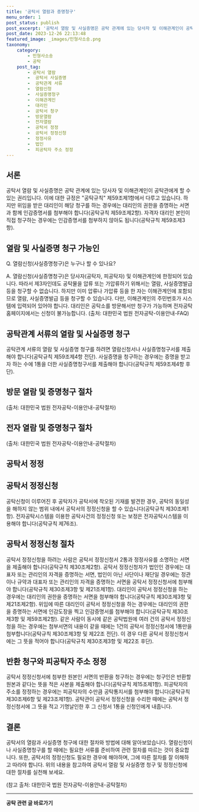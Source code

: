 ```yaml
---
title: '공탁서 열람과 증명청구'
menu_order: 1
post_status: publish
post_excerpt: '공탁서 열람 및 사실증명은 공탁 관계에 있는 당사자 및 이해관계인이 공탁관에게 할 수 있는 권리입니다. 이에 대한 규정은  공탁규칙  제59조제1항에서 다루고 있습니다. 하지만 위임을 받은 대리인이 해당 청구를 하는 경우에는 대리인의 권한을 증명하는 서면과 함께 인감증명서를 첨부해야 합니다 공탁규칙 제59조제2항 . 자격자 대리인 본인이 직접 청구하는 경우에는 인감증명서를 첨부하지 않아도 됩니다 공탁규칙 제59조제3항 .'
post_date: 2023-12-26 22:13:48
featured_image: _images/민형사소송.png
taxonomy:
    category:
        - 민형사소송
        - 공탁
    post_tag:
        - 공탁서 열람
        -  공탁서 사실증명
        -  공탁관계 서류
        -  열람신청
        -  사실증명청구
        -  이해관계인
        -  대리인
        -  공탁서 청구
        -  방문열람
        -  전자열람
        -  공탁서 정정
        -  공탁서 정정신청
        -  정정사유
        -  법인
        -  피공탁자 주소 정정
---
```



## 서론

공탁서 열람 및 사실증명은 공탁 관계에 있는 당사자 및 이해관계인이 공탁관에게 할 수 있는 권리입니다. 이에 대한 규정은 "공탁규칙" 제59조제1항에서 다루고 있습니다. 하지만 위임을 받은 대리인이 해당 청구를 하는 경우에는 대리인의 권한을 증명하는 서면과 함께 인감증명서를 첨부해야 합니다(공탁규칙 제59조제2항). 자격자 대리인 본인이 직접 청구하는 경우에는 인감증명서를 첨부하지 않아도 됩니다(공탁규칙 제59조제3항).

## 열람 및 사실증명 청구 가능인

Q. 열람신청(사실증명청구)은 누구나 할 수 있나요?

A. 열람신청(사실증명청구)은 당사자(공탁자, 피공탁자) 및 이해관계인에 한정되어 있습니다. 따라서 제3자인데도 공탁물을 압류 또는 가압류하기 위해서는 열람, 사실증명발급 등을 청구할 수 없습니다. 하지만 이미 압류나 가압류 등을 한 자는 이해관계인에 포함되므로 열람, 사실증명발급 등을 청구할 수 있습니다. 다만, 이해관계인의 주민번호가 시스템에 입력되어 있어야 합니다. 대리인은 공탁소를 방문해서만 청구가 가능하며 전자공탁홈페이지에서는 신청이 불가능합니다. (출처: 대한민국 법원 전자공탁-이용안내-FAQ)

## 공탁관계 서류의 열람 및 사실증명 청구

공탁관계 서류의 열람 및 사실증명 청구를 하려면 열람신청서나 사실증명청구서를 제출해야 합니다(공탁규칙 제59조제4항 전단). 사실증명을 청구하는 경우에는 증명을 받고자 하는 수에 1통을 더한 사실증명청구서를 제출해야 합니다(공탁규칙 제59조제4항 후단).

## 방문 열람 및 증명청구 절차


(출처: 대한민국 법원 전자공탁-이용안내-공탁절차)

## 전자 열람 및 증명청구 절차


(출처: 대한민국 법원 전자공탁-이용안내-공탁절차)

## 공탁서 정정

## 공탁서 정정신청

공탁신청이 이루어진 후 공탁자가 공탁서에 착오된 기재를 발견한 경우, 공탁의 동일성을 해하지 않는 범위 내에서 공탁서의 정정신청을 할 수 있습니다(공탁규칙 제30조제1항). 전자공탁시스템을 이용한 공탁사건의 정정신청 또는 보정은 전자공탁시스템을 이용해야 합니다(공탁규칙 제76조).

## 공탁서 정정신청 절차

공탁서 정정신청을 하려는 사람은 공탁서 정정신청서 2통과 정정사유를 소명하는 서면을 제출해야 합니다(공탁규칙 제30조제2항). 공탁서 정정신청자가 법인인 경우에는 대표자 또는 관리인의 자격을 증명하는 서면, 법인이 아닌 사단이나 재단일 경우에는 정관이나 규약과 대표자 또는 관리인의 자격을 증명하는 서면을 공탁서 정정신청서에 첨부해야 합니다(공탁규칙 제30조제3항 및 제21조제1항). 대리인이 공탁서 정정신청을 하는 경우에는 대리인의 권한을 증명하는 서면을 첨부해야 합니다(공탁규칙 제30조제3항 및 제21조제2항). 위임에 따른 대리인이 공탁서 정정신청을 하는 경우에는 대리인의 권한을 증명하는 서면에 인감도장을 찍고 인감증명서를 첨부해야 합니다(공탁규칙 제30조제3항 및 제59조제2항). 같은 사람이 동시에 같은 공탁법원에 여러 건의 공탁서 정정신청을 하는 경우에는 첨부서면의 내용이 같을 때에는 1건의 공탁서 정정신청서에 1통만을 첨부합니다(공탁규칙 제30조제3항 및 제22조 전단). 이 경우 다른 공탁서 정정신청서에는 그 뜻을 적어야 합니다(공탁규칙 제30조제3항 및 제22조 후단). 

## 반환 청구와 피공탁자 주소 정정

공탁서 정정신청서에 첨부한 원본인 서면의 반환을 청구하는 경우에는 청구인은 반환할 원본과 같다는 뜻을 적은 사본을 제출해야 합니다(공탁규칙 제15조제1항). 피공탁자의 주소를 정정하는 경우에는 피공탁자의 수만큼 공탁통지서를 첨부해야 합니다(공탁규칙 제30조제6항 및 제23조제1항). 공탁관이 공탁서 정정신청을 수리한 때에는 공탁서 정정신청서에 그 뜻을 적고 기명날인한 후 그 신청서 1통을 신청인에게 내줍니다.

## 결론
공탁서의 열람과 사실증명 청구에 대한 절차와 방법에 대해 알아보았습니다. 열람신청이나 사실증명청구를 할 때에는 필요한 서류를 준비하여 관련 절차를 따르는 것이 중요합니다. 또한, 공탁서의 정정신청도 필요한 경우에 해야하며, 그에 따른 절차를 잘 이해하고 따라야 합니다. 위의 내용을 참고하여 공탁서 열람 및 사실증명 청구 및 정정신청에 대한 절차를 실천해 보세요. 

(참고 출처: 대한민국 법원 전자공탁-이용안내-공탁절차)
<!-- wp:separator -->
<hr class="wp-block-separator has-alpha-channel-opacity"/>
<!-- /wp:separator -->

<!-- wp:group {"backgroundColor":"base","layout":{"type":"constrained"}} -->
<div class="wp-block-group has-base-background-color has-background"><!-- wp:paragraph {"align":"center","fontSize":"medium"} -->
<p class="has-text-align-center has-large-font-size"><strong>공탁 관련 글 바로가기</strong></p>
<!-- /wp:paragraph -->


<!-- wp:latest-posts
{"categories":[{"id":15187,"count":19,"description":"","link":"https://uknowlaw.com/category/%ea%b3%b5%ed%83%81/","name":"공탁","slug":"공탁","taxonomy":"category","parent":0,"meta":[],"_links":{"self":[{"href":"https://uknowlaw.com/wp-json/wp/v2/categories/15187"}],"collection":[{"href":"https://uknowlaw.com/wp-json/wp/v2/categories"}],"about":[{"href":"https://uknowlaw.com/wp-json/wp/v2/taxonomies/category"}],"wp:post_type":[{"href":"https://uknowlaw.com/wp-json/wp/v2/posts?categories=15187"}],"curies":[{"name":"wp","href":"https://api.w.org/{rel}","templated":true}]}}],"postsToShow":100,"excerptLength":28,"postLayout":"grid","columns":2,"featuredImageAlign":"left","featuredImageSizeSlug":"large","fontSize":"small"} /--></div>
<!-- /wp:group -->